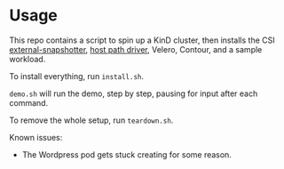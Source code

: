 # Usage

This repo contains a script to spin up a KinD cluster, then installs the CSI [external-snapshotter](https://github.com/kubernetes-csi/external-snapshotter/), [host path driver](https://github.com/kubernetes-csi/csi-driver-host-path), Velero, Contour, and a sample workload.

To install everything, run `install.sh`.

`demo.sh` will run the demo, step by step, pausing for input after each command.

To remove the whole setup, run `teardown.sh`.

Known issues:

 * The Wordpress pod gets stuck creating for some reason.
